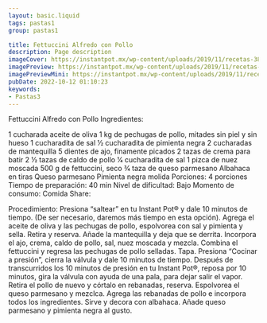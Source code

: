 ```yaml
---
layout: basic.liquid
tags: pastas1
group: pastas1

title: Fettuccini Alfredo con Pollo
description: Page description
imageCover: https://instantpot.mx/wp-content/uploads/2019/11/recetas-38.jpg
imagePreview: https://instantpot.mx/wp-content/uploads/2019/11/recetas-38.jpg
imagePreviewMini: https://instantpot.mx/wp-content/uploads/2019/11/recetas-38.jpg
pubDate: 2022-10-12 01:10:23
keywords:
- Pastas3
---
```


Fettuccini Alfredo con Pollo
Ingredientes:

1 cucharada aceite de oliva
1 kg de pechugas de pollo, mitades sin piel y sin hueso
1 cucharadita de sal
1⁄2 cucharadita de pimienta negra
2 cucharadas de mantequilla
5 dientes de ajo, finamente picados
2 tazas de crema para batir
2 1⁄2 tazas de caldo de pollo
1⁄4 cucharadita de sal
1 pizca de nuez moscada
500 g de fettuccini, seco
3⁄4 taza de queso parmesano
Albahaca en tiras
Queso parmesano
Pimienta negra molida
Porciones:
4 porciones
Tiempo de preparación:
40 min
Nivel de dificultad:
Bajo
Momento de consumo:
Comida
Share:
  
Procedimiento:
Presiona “saltear” en tu ​Instant Pot® ​y dale 10 minutos de tiempo. (De ser necesario, daremos más tiempo en esta opción).
Agrega el aceite de oliva y las pechugas de pollo, espolvorea con sal y pimienta y sella. Retira y reserva.
Añade la mantequilla y deja que se derrita. Incorpora el ajo, crema, caldo de pollo, sal, nuez moscada y mezcla. Combina el fettuccini y regresa las pechugas de pollo selladas. Tapa.
Presiona “Cocinar a presión”, cierra la válvula y dale 10 minutos de tiempo.
Después de transcurridos los 10 minutos de presión en tu ​Instant Pot®​, reposa por 10 minutos, gira la válvula con ayuda de una pala, para dejar salir el vapor.
Retira el pollo de nuevo y córtalo en rebanadas, reserva.
Espolvorea el queso parmesano y mezclca. Agrega las rebanadas de pollo e incorpora todos los ingredientes.
Sirve y decora con albahaca. Añade queso parmesano y pimienta negra al gusto.

